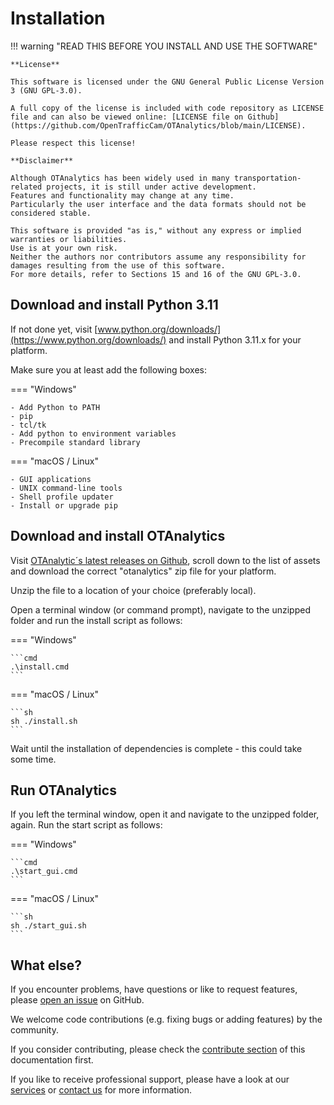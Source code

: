 # Installation

!!! warning "READ THIS BEFORE YOU INSTALL AND USE THE SOFTWARE"

    **License**

    This software is licensed under the GNU General Public License Version 3 (GNU GPL-3.0).

    A full copy of the license is included with code repository as LICENSE file and can also be viewed online: [LICENSE file on Github](https://github.com/OpenTrafficCam/OTAnalytics/blob/main/LICENSE).
    
    Please respect this license!

    **Disclaimer**

    Although OTAnalytics has been widely used in many transportation-related projects, it is still under active development.
    Features and functionality may change at any time.
    Particularly the user interface and the data formats should not be considered stable.

    This software is provided "as is," without any express or implied warranties or liabilities.
    Use is at your own risk.
    Neither the authors nor contributors assume any responsibility for damages resulting from the use of this software.
    For more details, refer to Sections 15 and 16 of the GNU GPL-3.0.

## Download and install Python 3.11

If not done yet, visit [www.python.org/downloads/](https://www.python.org/downloads/) and install Python 3.11.x for your platform.

Make sure you at least add the following boxes:

=== "Windows"

    - Add Python to PATH
    - pip
    - tcl/tk
    - Add python to environment variables
    - Precompile standard library

=== "macOS / Linux"

    - GUI applications
    - UNIX command-line tools
    - Shell profile updater
    - Install or upgrade pip

## Download and install OTAnalytics

Visit [OTAnalytic´s latest releases on Github][1], scroll down to the list of assets and download the correct "otanalytics" zip file for your platform.

Unzip the file to a location of your choice (preferably local).

Open a terminal window (or command prompt), navigate to the unzipped folder and run the install script as follows:

=== "Windows"

    ```cmd
    .\install.cmd
    ```

=== "macOS / Linux"

    ```sh 
    sh ./install.sh
    ```

Wait until the installation of dependencies is complete - this could take some time.

## Run OTAnalytics

If you left the terminal window, open it and navigate to the unzipped folder, again.
Run the start script as follows:

=== "Windows"

    ```cmd
    .\start_gui.cmd
    ```

=== "macOS / Linux"

    ```sh 
    sh ./start_gui.sh
    ```

## What else?

If you encounter problems, have questions or like to request features, please [open an issue](https://github.com/OpenTrafficCam/OTAnalytics/issues/new) on GitHub.

We welcome code contributions (e.g. fixing bugs or adding features) by the community.

If you consider contributing, please check the [contribute section](https://opentrafficcam.org/contribute/) of this documentation first.

If you like to receive professional support, please have a look at our [services](https://opentrafficcam.org/pricing/) or [contact us](mailto:team@opentrafficcam.org) for more information.

[1]: https://github.com/OpenTrafficCam/OTAnalytics/releases/latest
